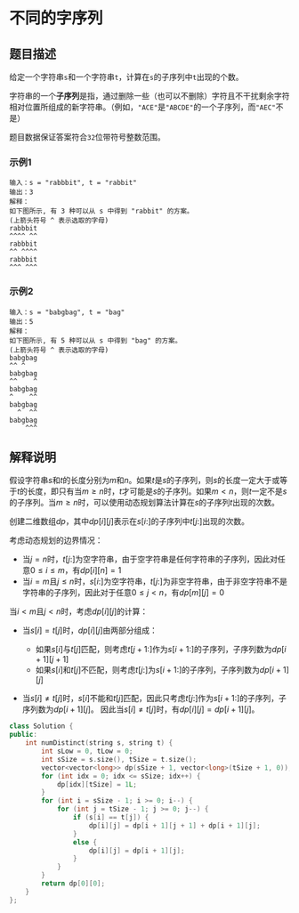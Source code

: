 # 不同的字序列

## 题目描述

给定一个字符串```s```和一个字符串```t```，计算在```s```的子序列中```t```出现的个数。

字符串的一个**子序列**是指，通过删除一些（也可以不删除）字符且不干扰剩余字符相对位置所组成的新字符串。（例如，```"ACE"```是```"ABCDE"```的一个子序列，而```"AEC"```不是）

题目数据保证答案符合```32```位带符号整数范围。

### 示例1

```
输入：s = "rabbbit", t = "rabbit"
输出：3
解释：
如下图所示, 有 3 种可以从 s 中得到 "rabbit" 的方案。
(上箭头符号 ^ 表示选取的字母)
rabbbit
^^^^ ^^
rabbbit
^^ ^^^^
rabbbit
^^^ ^^^
```

### 示例2

```
输入：s = "babgbag", t = "bag"
输出：5
解释：
如下图所示, 有 5 种可以从 s 中得到 "bag" 的方案。 
(上箭头符号 ^ 表示选取的字母)
babgbag
^^ ^
babgbag
^^    ^
babgbag
^    ^^
babgbag
  ^  ^^
babgbag
    ^^^
```

## 解释说明

假设字符串$s$和$t$的长度分别为$m$和$n$。如果$t$是$s$的子序列，则$s$的长度一定大于或等于$t$的长度，即只有当$m \geq n$时，$t$才可能是$s$的子序列。如果$m < n$，则$t$一定不是$s$的子序列。当$m \geq n$时，可以使用动态规划算法计算在$s$的子序列$t$出现的次数。

创建二维数组$dp$，其中$dp[i][j]$表示在$s[i:]$的子序列中$t[j:]$出现的次数。

考虑动态规划的边界情况：

- 当$j = n$时，$t[j:]$为空字符串，由于空字符串是任何字符串的子序列，因此对任意$0 \leq i \leq m$，有$dp[i][n] = 1$
- 当$i = m$且$j \leq n$时，$s[i:]$为空字符串，$t[j:]$为非空字符串，由于非空字符串不是字符串的子序列，因此对于任意$0 \leq j < n$，有$dp[m][j] = 0$

当$i < m \text{且} j < n$时，考虑$dp[i][j]$的计算：
- 当$s[i] = t[j]$时，$dp[i][j]$由两部分组成：
  
  - 如果$s[i]$与$t[j]$匹配，则考虑$t[j + 1:]$作为$s[i + 1: ]$的子序列，子序列数为$dp[i + 1][j + 1]$
  - 如果$s[i]$和$t[j]$不匹配，则考虑$t[j:]$为$s[i + 1:]$的子序列，子序列数为$dp[i + 1][j]$

- 当$s[i] \neq t[j]$时，$s[i]$不能和$t[j]$匹配，因此只考虑$t[j:]$作为$s[i + 1:]$的子序列，子序列数为$\textit{dp}[i+1][j]$。
因此当$s[i] \neq t[j]$时，有$\textit{dp}[i][j]=\textit{dp}[i+1][j]$。

```C++
class Solution {
public:
    int numDistinct(string s, string t) {
        int sLow = 0, tLow = 0;
        int sSize = s.size(), tSize = t.size();
        vector<vector<long>> dp(sSize + 1, vector<long>(tSize + 1, 0));
        for (int idx = 0; idx <= sSize; idx++) {
            dp[idx][tSize] = 1L;
        }
        for (int i = sSize - 1; i >= 0; i--) {
            for (int j = tSize - 1; j >= 0; j--) {
                if (s[i] == t[j]) {
                    dp[i][j] = dp[i + 1][j + 1] + dp[i + 1][j];
                }
                else {
                    dp[i][j] = dp[i + 1][j];
                }
            }
        }
        return dp[0][0];
    }
};
```